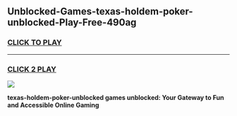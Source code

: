 
## Unblocked-Games-texas-holdem-poker-unblocked-Play-Free-490ag
<h3>
<a href="https://premium76.site?title=texas-holdem-poker-unblocked&ref=21A">CLICK TO PLAY</a></h3>
<hr>

<h3>
<a href="https://premium76.site?title=texas-holdem-poker-unblocked&ref=21A">CLICK 2 PLAY</a>
  
</h3>

<a href="https://premium76.site?title=texas-holdem-poker-unblocked&ref=21A"><img src="https://clearcache.store/games.png"></a>


**texas-holdem-poker-unblocked games unblocked: Your Gateway to Fun and Accessible Online Gaming**
